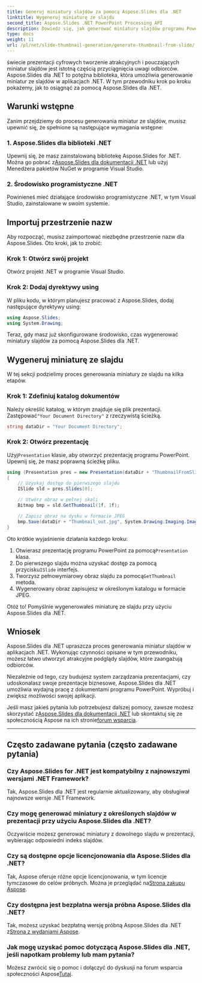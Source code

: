 ```yaml
---
title: Generuj miniatury slajdów za pomocą Aspose.Slides dla .NET
linktitle: Wygeneruj miniaturę ze slajdu
second_title: Aspose.Slides .NET PowerPoint Processing API
description: Dowiedz się, jak generować miniatury slajdów programu PowerPoint za pomocą Aspose.Slides dla .NET. Z łatwością ulepszaj swoje prezentacje.
type: docs
weight: 11
url: /pl/net/slide-thumbnail-generation/generate-thumbnail-from-slide/
---
```


świecie prezentacji cyfrowych tworzenie atrakcyjnych i pouczających miniatur slajdów jest istotną częścią przyciągnięcia uwagi odbiorców. Aspose.Slides dla .NET to potężna biblioteka, która umożliwia generowanie miniatur ze slajdów w aplikacjach .NET. W tym przewodniku krok po kroku pokażemy, jak to osiągnąć za pomocą Aspose.Slides dla .NET.

## Warunki wstępne

Zanim przejdziemy do procesu generowania miniatur ze slajdów, musisz upewnić się, że spełnione są następujące wymagania wstępne:

### 1. Aspose.Slides dla biblioteki .NET

 Upewnij się, że masz zainstalowaną bibliotekę Aspose.Slides for .NET. Można go pobrać z[Aspose.Slides dla dokumentacji .NET](https://reference.aspose.com/slides/net/) lub użyj Menedżera pakietów NuGet w programie Visual Studio.

### 2. Środowisko programistyczne .NET

Powinieneś mieć działające środowisko programistyczne .NET, w tym Visual Studio, zainstalowane w swoim systemie.

## Importuj przestrzenie nazw

Aby rozpocząć, musisz zaimportować niezbędne przestrzenie nazw dla Aspose.Slides. Oto kroki, jak to zrobić:

### Krok 1: Otwórz swój projekt

Otwórz projekt .NET w programie Visual Studio.

### Krok 2: Dodaj dyrektywy using

W pliku kodu, w którym planujesz pracować z Aspose.Slides, dodaj następujące dyrektywy using:

```csharp
using Aspose.Slides;
using System.Drawing;
```

Teraz, gdy masz już skonfigurowane środowisko, czas wygenerować miniatury slajdów za pomocą Aspose.Slides dla .NET.

## Wygeneruj miniaturę ze slajdu

W tej sekcji podzielimy proces generowania miniatury ze slajdu na kilka etapów.

### Krok 1: Zdefiniuj katalog dokumentów

 Należy określić katalog, w którym znajduje się plik prezentacji. Zastępować`"Your Document Directory"` z rzeczywistą ścieżką.

```csharp
string dataDir = "Your Document Directory";
```

### Krok 2: Otwórz prezentację

 Użyj`Presentation` klasie, aby otworzyć prezentację programu PowerPoint. Upewnij się, że masz poprawną ścieżkę pliku.

```csharp
using (Presentation pres = new Presentation(dataDir + "ThumbnailFromSlide.pptx"))
{
    // Uzyskaj dostęp do pierwszego slajdu
    ISlide sld = pres.Slides[0];

    // Utwórz obraz w pełnej skali
    Bitmap bmp = sld.GetThumbnail(1f, 1f);

    // Zapisz obraz na dysku w formacie JPEG
    bmp.Save(dataDir + "Thumbnail_out.jpg", System.Drawing.Imaging.ImageFormat.Jpeg);
}
```

Oto krótkie wyjaśnienie działania każdego kroku:

1.  Otwierasz prezentację programu PowerPoint za pomocą`Presentation` klasa.
2.  Do pierwszego slajdu można uzyskać dostęp za pomocą przycisku`ISlide` interfejs.
3.  Tworzysz pełnowymiarowy obraz slajdu za pomocą`GetThumbnail` metoda.
4. Wygenerowany obraz zapisujesz w określonym katalogu w formacie JPEG.

Otóż to! Pomyślnie wygenerowałeś miniaturę ze slajdu przy użyciu Aspose.Slides dla .NET.

## Wniosek

Aspose.Slides dla .NET upraszcza proces generowania miniatur slajdów w aplikacjach .NET. Wykonując czynności opisane w tym przewodniku, możesz łatwo utworzyć atrakcyjne podglądy slajdów, które zaangażują odbiorców.

Niezależnie od tego, czy budujesz system zarządzania prezentacjami, czy udoskonalasz swoje prezentacje biznesowe, Aspose.Slides dla .NET umożliwia wydajną pracę z dokumentami programu PowerPoint. Wypróbuj i zwiększ możliwości swojej aplikacji.

 Jeśli masz jakieś pytania lub potrzebujesz dalszej pomocy, zawsze możesz skorzystać z[Aspose.Slides dla dokumentacji .NET](https://reference.aspose.com/slides/net/) lub skontaktuj się ze społecznością Aspose na ich stronie[forum wsparcia](https://forum.aspose.com/).

---

## Często zadawane pytania (często zadawane pytania)

### Czy Aspose.Slides for .NET jest kompatybilny z najnowszymi wersjami .NET Framework?
Tak, Aspose.Slides dla .NET jest regularnie aktualizowany, aby obsługiwał najnowsze wersje .NET Framework.

### Czy mogę generować miniatury z określonych slajdów w prezentacji przy użyciu Aspose.Slides dla .NET?
Oczywiście możesz generować miniatury z dowolnego slajdu w prezentacji, wybierając odpowiedni indeks slajdów.

### Czy są dostępne opcje licencjonowania dla Aspose.Slides dla .NET?
Tak, Aspose oferuje różne opcje licencjonowania, w tym licencje tymczasowe do celów próbnych. Można je przeglądać na[Strona zakupu Aspose](https://purchase.aspose.com/buy).

### Czy dostępna jest bezpłatna wersja próbna Aspose.Slides dla .NET?
 Tak, możesz uzyskać bezpłatną wersję próbną Aspose.Slides dla .NET z[Strona z wydaniami Aspose](https://releases.aspose.com/).

### Jak mogę uzyskać pomoc dotyczącą Aspose.Slides dla .NET, jeśli napotkam problemy lub mam pytania?
 Możesz zwrócić się o pomoc i dołączyć do dyskusji na forum wsparcia społeczności Aspose[Tutaj](https://forum.aspose.com/).
